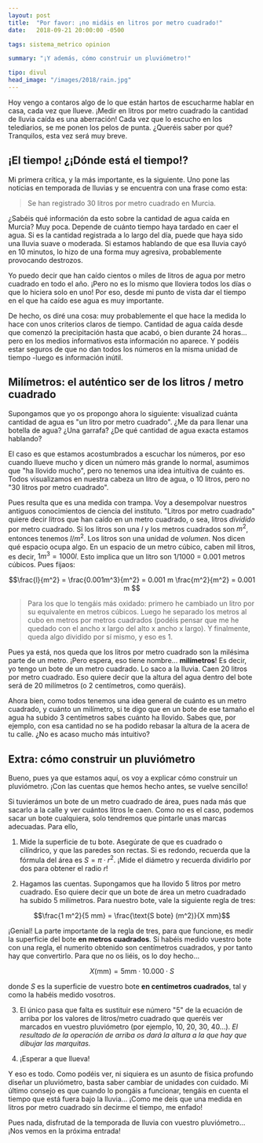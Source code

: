 ```yaml
---
layout: post
title:  "Por favor: ¡no midáis en litros por metro cuadrado!"
date:   2018-09-21 20:00:00 -0500

tags: sistema_metrico opinion

summary: "¡Y además, cómo construir un pluviómetro!"

tipo: divul
head_image: "/images/2018/rain.jpg"
---
```


Hoy vengo a contaros algo de lo que están hartos de escucharme hablar en casa, cada vez que llueve. ¡Medir en litros por metro cuadrado la cantidad de lluvia caída es una aberración! Cada vez que lo escucho en los telediarios, se me ponen los pelos de punta. ¿Queréis saber por qué? Tranquilos, esta vez será muy breve.

## ¡El tiempo! ¿¡Dónde está el tiempo!?

Mi primera crítica, y la más importante, es la siguiente. Uno pone las noticias en temporada de lluvias y se encuentra con una frase como esta:
    
> Se han registrado 30 litros por metro cuadrado en Murcia.

¿Sabéis qué información da esto sobre la cantidad de agua caída en Murcia? Muy poca. Depende de cuánto tiempo haya tardado en caer el agua. Si es la cantidad registrada a lo largo del día, puede que haya sido una lluvia suave o moderada. Si estamos hablando de que esa lluvia cayó en 10 minutos, lo hizo de una forma muy agresiva, probablemente provocando destrozos. 

Yo puedo decir que han caído cientos o miles de litros de agua por metro cuadrado en todo el año. ¡Pero no es lo mismo que lloviera todos los días o que lo hiciera solo en uno! Por eso, desde mi punto de vista dar el tiempo en el que ha caído ese agua es muy importante.

De hecho, os diré una cosa: muy probablemente el que hace la medida lo hace con unos criterios claros de tiempo. Cantidad de agua caída desde que comenzó la precipitación hasta que acabó, o bien durante 24 horas... pero en los medios informativos esta información no aparece. Y podéis estar seguros de que no dan todos los números en la misma unidad de tiempo -luego es información inútil.

## Milímetros: el auténtico ser de los litros / metro cuadrado

Supongamos que yo os propongo ahora lo siguiente: visualizad cuánta cantidad de agua es "un litro por metro cuadrado". ¿Me da para llenar una botella de agua? ¿Una garrafa? ¿De qué cantidad de agua exacta estamos hablando?

El caso es que estamos acostumbrados a escuchar los números, por eso cuando llueve mucho y dicen un número más grande lo normal, asumimos que "ha llovido mucho", pero no tenemos una idea intuitiva de cuánto es. Todos visualizamos en nuestra cabeza un litro de agua, o 10 litros, pero no "30 litros por metro cuadrado". 

Pues resulta que es una medida con trampa. Voy a desempolvar nuestros antiguos conocimientos de ciencia del instituto. "Litros por metro cuadrado" quiere decir litros que han caído en un metro cuadrado, o sea, litros _dividido_ por metro cuadrado. Si los litros son una $l$ y los metros cuadrados son $m^2$, entonces tenemos $l/m^2$. Los litros son una unidad de _volumen_. Nos dicen qué espacio ocupa algo. En un espacio de un metro cúbico, caben mil litros, es decir, $1 m^3 = 1000 l$. Esto implica que un litro son 1/1000 = 0.001 metros cúbicos. Pues fijaos:
    
$$\frac{l}{m^2} = \frac{0.001m^3}{m^2} = 0.001 m \frac{m^2}{m^2} = 0.001 m $$

> Para los que lo tengáis más oxidado: primero he cambiado un litro por su equivalente en metros cúbicos. Luego he separado los metros al cubo en metros por metros cuadrados (podéis pensar que me he quedado con el ancho x largo del alto x ancho x largo). Y finalmente, queda algo dividido por sí mismo, y eso es 1. 

Pues ya está, nos queda que los litros por metro cuadrado son la milésima parte de un metro. ¡Pero espera, eso tiene nombre... **milímetros**! Es decir, yo tengo un bote de un metro cuadrado. Lo saco a la lluvia. Caen 20 litros por metro cuadrado. Eso quiere decir que la altura del agua dentro del bote será de 20 milímetros (o 2 centímetros, como queráis).

Ahora bien, como todos tenemos una idea general de cuánto es un metro cuadrado, y cuánto un milímetro, si te digo que en un bote de ese tamaño el agua ha subido 3 centímetros sabes cuánto ha llovido. Sabes que, por ejemplo, con esa cantidad no se ha podido rebasar la altura de la acera de tu calle. ¿No es acaso mucho más intuitivo?

## Extra: cómo construir un pluviómetro

Bueno, pues ya que estamos aquí, os voy a explicar cómo construir un pluviómetro. ¡Con las cuentas que hemos hecho antes, se vuelve sencillo!

Si tuvierámos un bote de un metro cuadrado de área, pues nada más que sacarlo a la calle y ver cuántos litros le caen. Como no es el caso, podemos sacar un bote cualquiera, solo tendremos que pintarle unas marcas adecuadas. Para ello,

1. Mide la superficie de tu bote. Asegúrate de que es cuadrado o cilíndrico, y que las paredes son rectas. Si es redondo, recuerda que la fórmula del área es $S=\pi\cdot r^2$. ¡Mide el diámetro y recuerda dividirlo por dos para obtener el radio $r$!

2. Hagamos las cuentas. Supongamos que ha llovido 5 litros por metro cuadrado. Eso quiere decir que un bote de área un metro cuadradado ha subido 5 milímetros. Para nuestro bote, vale la siguiente regla de tres:
    
$$\frac{1 m^2}{5 mm} = \frac{\text{S bote} (m^2)}{X mm}$$

¡Genial! La parte importante de la regla de tres, para que funcione, es medir la superficie del bote **en metros cuadrados**. Si habéis medido vuestro bote con una regla, el numerito obtenido son centímetros cuadrados, y por tanto hay que convertirlo. Para que no os liéis, os lo doy hecho...

$$X (\text{mm}) = 5 \text{mm} \cdot 10.000\cdot S $$

donde $S$ es la superficie de vuestro bote **en centímetros cuadrados**, tal y como la habéis medido vosotros. 

3. El único pasa que falta es sustituir ese número "5" de la ecuación de arriba por los valores de litros/metro cuadrado que queréis ver marcados en vuestro pluviómetro (por ejemplo, 10, 20, 30, 40...). *El resultado de la operación de arriba os dará la altura a la que hay que dibujar las marquitas.*

4. ¡Esperar a que llueva!

Y eso es todo. Como podéis ver, ni siquiera es un asunto de física profundo diseñar un pluviómetro, basta saber cambiar de unidades con cuidado. Mi último consejo es que cuando lo pongáis a funcionar, tengáis en cuenta el tiempo que está fuera bajo la lluvia... ¡Como me deis que una medida en litros por metro cuadrado sin decirme el tiempo, me enfado!

Pues nada, disfrutad de la temporada de lluvia con vuestro pluviómetro... ¡Nos vemos en la próxima entrada!



